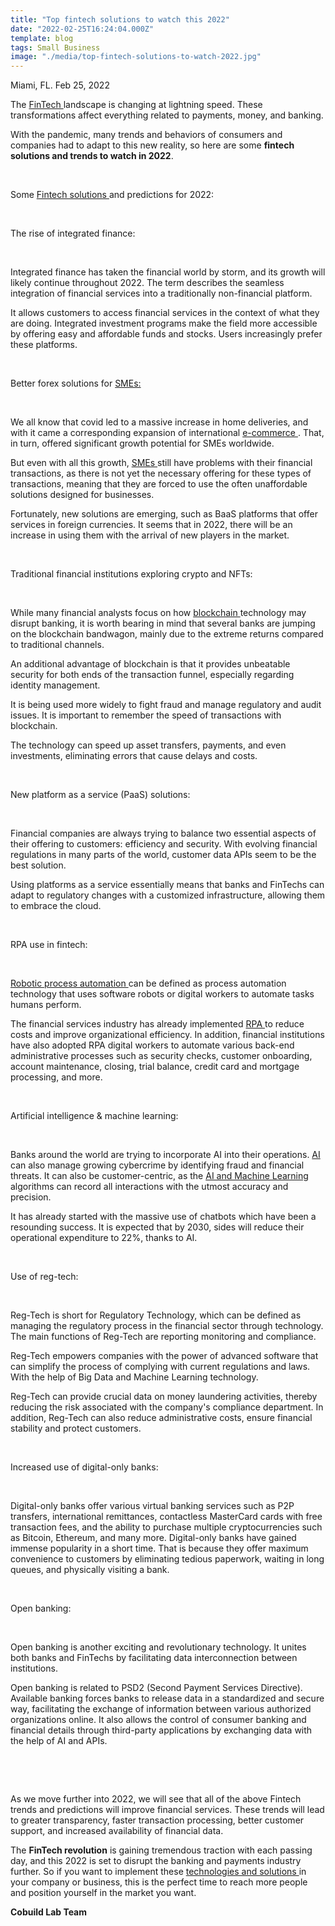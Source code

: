```yaml
---
title: "Top fintech solutions to watch this 2022"
date: "2022-02-25T16:24:04.000Z"
template: blog
tags: Small Business
image: "./media/top-fintech-solutions-to-watch-2022.jpg"
---
```



Miami, FL. Feb 25, 2022

The <a target="_blank" href="https://www.cobuildlab.com/blog/fintech-the-challenges-startups-face-with-financial-technologies/"> FinTech </a> landscape is changing at lightning speed. These transformations affect everything related to payments, money, and banking. 

With the pandemic, many trends and behaviors of consumers and companies had to adapt to this new reality, so here are some **fintech solutions and trends to watch in 2022**.  

<br>

<title-2>Some <a target="_blank" href="https://www.cobuildlab.com/services/"> Fintech solutions </a> and predictions for 2022:</title-2>

<br>

<title-3>The rise of integrated finance:</title-3>

<br>

Integrated finance has taken the financial world by storm, and its growth will likely continue throughout 2022. The term describes the seamless integration of financial services into a traditionally non-financial platform. 

It allows customers to access financial services in the context of what they are doing. Integrated investment programs make the field more accessible by offering easy and affordable funds and stocks. Users increasingly prefer these platforms.

<br>

<title-3>Better forex solutions for <a target="_blank" href="https://www.cobuildlab.com/blog/big-data-benefits-for-your-SME/"> SMEs: </a></title-3>

<br>

We all know that covid led to a massive increase in home deliveries, and with it came a corresponding expansion of international <a target="_blank" href="https://www.cobuildlab.com/blog/custom-software-development-facilitates-logistics-for-e-commerce/">   e-commerce </a>. That, in turn, offered significant growth potential for SMEs worldwide. 

But even with all this growth, <a target="_blank" href="https://www.cobuildlab.com/blog/robots-AI-and-machine-learning-for-your-SMB/"> SMEs </a> still have problems with their financial transactions, as there is not yet the necessary offering for these types of transactions, meaning that they are forced to use the often unaffordable solutions designed for businesses. 

Fortunately, new solutions are emerging, such as BaaS platforms that offer services in foreign currencies. It seems that in 2022, there will be an increase in using them with the arrival of new players in the market.

<br>

<title-3>Traditional financial institutions exploring crypto and NFTs:</title-3>

<br>

While many financial analysts focus on how <a target="_blank" href="https://www.cobuildlab.com/blog/blockchain-world/"> blockchain </a> technology may disrupt banking, it is worth bearing in mind that several banks are jumping on the blockchain bandwagon, mainly due to the extreme returns compared to traditional channels. 

An additional advantage of blockchain is that it provides unbeatable security for both ends of the transaction funnel, especially regarding identity management. 

It is being used more widely to fight fraud and manage regulatory and audit issues. It is important to remember the speed of transactions with blockchain. 

The technology can speed up asset transfers, payments, and even investments, eliminating errors that cause delays and costs.

<br>

<title-3>New platform as a service (PaaS) solutions:</title-3>

<br>

Financial companies are always trying to balance two essential aspects of their offering to customers: efficiency and security. With evolving financial regulations in many parts of the world, customer data APIs seem to be the best solution. 

Using platforms as a service essentially means that banks and FinTechs can adapt to regulatory changes with a customized infrastructure, allowing them to embrace the cloud. 

<br>

<title-3>RPA use in fintech:</title-3>

<br>

<a target="_blank" href="https://www.cobuildlab.com/blog/rpa-vs-workflow-automation-for-business-processes/"> Robotic process automation </a> can be defined as process automation technology that uses software robots or digital workers to automate tasks humans perform. 

The financial services industry has already implemented <a target="_blank" href="https://www.cobuildlab.com/services/robotic-process-automation"> RPA </a> to reduce costs and improve organizational efficiency. In addition, financial institutions have also adopted RPA digital workers to automate various back-end administrative processes such as security checks, customer onboarding, account maintenance, closing, trial balance, credit card and mortgage processing, and more.

<br>

<title-3>Artificial intelligence & machine learning:</title-3>

<br>

Banks around the world are trying to incorporate AI into their operations. <a target="_blank" href="https://www.cobuildlab.com/blog/AI-and-machine-learning-trends-to-watch-in-2022/"> AI </a> can also manage growing cybercrime by identifying fraud and financial threats. It can also be customer-centric, as the <a target="_blank" href="https://www.cobuildlab.com/services/">   AI and Machine Learning </a> algorithms can record all interactions with the utmost accuracy and precision. 

It has already started with the massive use of chatbots which have been a resounding success. It is expected that by 2030, sides will reduce their operational expenditure to 22%, thanks to AI.

<br>

<title-3>Use of reg-tech:</title-3>

<br>

Reg-Tech is short for Regulatory Technology, which can be defined as managing the regulatory process in the financial sector through technology. The main functions of Reg-Tech are reporting monitoring and compliance. 

Reg-Tech empowers companies with the power of advanced software that can simplify the process of complying with current regulations and laws. With the help of Big Data and Machine Learning technology. 

Reg-Tech can provide crucial data on money laundering activities, thereby reducing the risk associated with the company's compliance department. In addition, Reg-Tech can also reduce administrative costs, ensure financial stability and protect customers.

<br>

<title-3>Increased use of digital-only banks:</title-3>

<br>

Digital-only banks offer various virtual banking services such as P2P transfers, international remittances, contactless MasterCard cards with free transaction fees, and the ability to purchase multiple cryptocurrencies such as Bitcoin, Ethereum, and many more. Digital-only banks have gained immense popularity in a short time. That is because they offer maximum convenience to customers by eliminating tedious paperwork, waiting in long queues, and physically visiting a bank.

<br>

<title-3>Open banking:</title-3>

<br>

Open banking is another exciting and revolutionary technology. It unites both banks and FinTechs by facilitating data interconnection between institutions. 

Open banking is related to PSD2 (Second Payment Services Directive). Available banking forces banks to release data in a standardized and secure way, facilitating the exchange of information between various authorized organizations online. It also allows the control of consumer banking and financial details through third-party applications by exchanging data with the help of AI and APIs.

<br>

<youtube-video id="vzW7DovBl_k"></youtube-video>

<br>

As we move further into 2022, we will see that all of the above Fintech trends and predictions will improve financial services. These trends will lead to greater transparency, faster transaction processing, better customer support, and increased availability of financial data. 

The **FinTech revolution** is gaining tremendous traction with each passing day, and this 2022 is set to disrupt the banking and payments industry further. So if you want to implement these <a target="_blank" href="https://www.cobuildlab.com/services/"> technologies and solutions </a> in your company or business, this is the perfect time to reach more people and position yourself in the market you want.

**Cobuild Lab Team**



